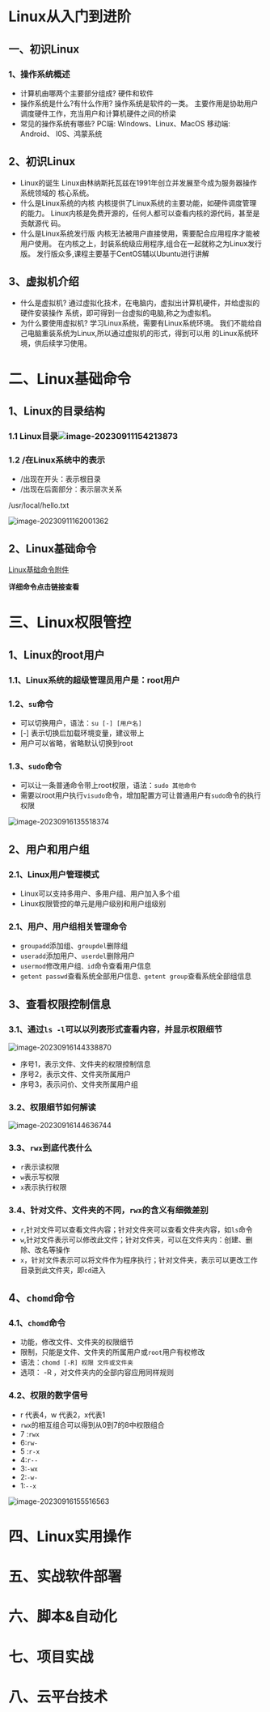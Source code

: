 # Linux从入门到进阶

## 一、初识Linux

### 1、操作系统概述

- 计算机由哪两个主要部分组成?
  硬件和软件
- 操作系统是什么?有什么作用?
  操作系统是软件的一类。
  主要作用是协助用户调度硬件工作，充当用户和计算机硬件之间的桥梁
- 常见的操作系统有哪些?
  PC端: Windows、Linux、MacOS
  移动端: Android、 I0S、鸿蒙系统

## 2、初识Linux

- Linux的诞生
  Linux由林纳斯托瓦兹在1991年创立并发展至今成为服务器操作系统领域的
  核心系统。
- 什么是Linux系统的内核
  内核提供了Linux系统的主要功能，如硬件调度管理的能力。
  Linux内核是免费开源的，任何人都可以查看内核的源代码，甚至是贡献源代
  码。
- 什么是Linux系统发行版
  内核无法被用户直接使用，需要配合应用程序才能被用户使用。
  在内核之上，封装系统级应用程序,组合在一起就称之为Linux发行版。
  发行版众多,课程主要基于CentOS辅以Ubuntu进行讲解

## 3、虚拟机介绍

- 什么是虚拟机?
  通过虚拟化技术，在电脑内，虚拟出计算机硬件，并给虚拟的硬件安装操作
  系统，即可得到一台虚拟的电脑,称之为虚拟机。
- 为什么要使用虚拟机?
  学习Linux系统，需要有Linux系统环境。
  我们不能给自己电脑重装系统为Linux,所以通过虚拟机的形式，得到可以用
  的Linux系统环境，供后续学习使用。

# 二、Linux基础命令

## 1、Linux的目录结构

### 1.1 Linux目录![image-20230911154213873](assets/image-20230911154213873.png)

### 1.2 /在Linux系统中的表示

- /出现在开头：表示根目录
- /出现在后面部分：表示层次关系

/usr/local/hello.txt

![image-20230911162001362](assets/image-20230911162001362.png)

## 2、Linux基础命令

[Linux基础命令附件](Linux基础命令.md)

**详细命令点击链接查看**

# 三、Linux权限管控

## 1、Linux的root用户

### 1.1、Linux系统的超级管理员用户是：root用户

### 1.2、`su`命令

- 可以切换用户，语法：`su [-] [用户名]`
- [-] 表示切换后加载环境变量，建议带上
- 用户可以省略，省略默认切换到root

### 1.3、`sudo`命令

- 可以让一条普通命令带上root权限，语法：`sudo 其他命令`
- 需要以root用户执行`visudo`命令，增加配置方可让普通用户有`sudo`命令的执行权限

![image-20230916135518374](assets/image-20230916135518374.png)

## 2、用户和用户组

### 2.1、Linux用户管理模式

- Linux可以支持多用户、多用户组、用户加入多个组
- Linux权限管控的单元是用户级别和用户组级别

### 2.1、用户、用户组相关管理命令

- `groupadd`添加组、`groupdel`删除组
- `useradd`添加用户、`userdel`删除用户
- `usermod`修改用户组`、id`命令查看用户信息
- `getent passwd`查看系统全部用户信息`、getent group`查看系统全部组信息

## 3、查看权限控制信息

### 3.1、通过`ls -l`可以以列表形式查看内容，并显示权限细节

![image-20230916144338870](assets/image-20230916144338870.png)

- 序号1，表示文件、文件夹的权限控制信息
- 序号2，表示文件、文件夹所属用户
- 序号3，表示问价、文件夹所属用户组

### 3.2、权限细节如何解读

![image-20230916144636744](assets/image-20230916144636744.png)

### 3.3、`rwx`到底代表什么

- `r`表示读权限
- `w`表示写权限
- `x`表示执行权限

### 3.4、针对文件、文件夹的不同，`rwx`的含义有细微差别

- `r`,针对文件可以查看文件内容；针对文件夹可以查看文件夹内容，如`ls`命令
- `w`,针对文件表示可以修改此文件；针对文件夹，可以在文件夹内：创建、删除、改名等操作
- `x`，针对文件表示可以将文件作为程序执行；针对文件夹，表示可以更改工作目录到此文件夹，即`cd`进入

## 4、`chomd`命令

### 4.1、`chomd`命令

- 功能，修改文件、文件夹的权限细节
- 限制，只能是文件、文件夹的所属用户或`root`用户有权修改
- 语法：`chomd [-R] 权限 文件或文件夹`
- 选项： -R ，对文件夹内的全部内容应用同样规则

### 4.2、权限的数字信号

- r 代表4，w 代表2，x代表1
- `rwx`的相互组合可以得到从0到7的8中权限组合
- 7 :`rwx` 
- 6:`rw-`
- 5 :`r-x`
- 4:`r--`
- 3:`-wx`
- 2:`-w-`
- 1:`--x`

![image-20230916155516563](assets/image-20230916155516563.png)



# 四、Linux实用操作

# 五、实战软件部署

# 六、脚本&自动化

# 七、项目实战

# 八、云平台技术

